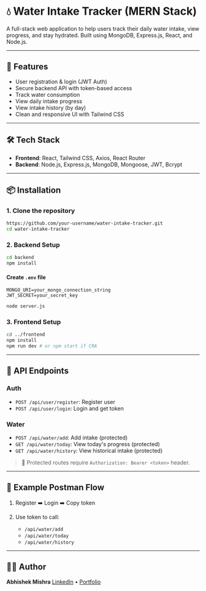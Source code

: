 # 💧 Water Intake Tracker (MERN Stack)

A full-stack web application to help users track their daily water intake, view progress, and stay hydrated. Built using MongoDB, Express.js, React, and Node.js.

---

## 🚀 Features

* User registration & login (JWT Auth)
* Secure backend API with token-based access
* Track water consumption
* View daily intake progress
* View intake history (by day)
* Clean and responsive UI with Tailwind CSS

---

## 🛠️ Tech Stack

* **Frontend**: React, Tailwind CSS, Axios, React Router
* **Backend**: Node.js, Express.js, MongoDB, Mongoose, JWT, Bcrypt

---

## 📦 Installation

### 1. Clone the repository

```bash
https://github.com/your-username/water-intake-tracker.git
cd water-intake-tracker
```

### 2. Backend Setup

```bash
cd backend
npm install
```

#### Create `.env` file

```env
MONGO_URI=your_mongo_connection_string
JWT_SECRET=your_secret_key
```

```bash
node server.js
```

### 3. Frontend Setup

```bash
cd ../frontend
npm install
npm run dev # or npm start if CRA
```

---

## 🔑 API Endpoints

### Auth

* `POST /api/user/register`: Register user
* `POST /api/user/login`: Login and get token

### Water

* `POST /api/water/add`: Add intake (protected)
* `GET /api/water/today`: View today's progress (protected)
* `GET /api/water/history`: View historical intake (protected)

> 🔐 Protected routes require `Authorization: Bearer <token>` header.

---

## 🧪 Example Postman Flow

1. Register ➡️ Login ➡️ Copy token
2. Use token to call:

   * `/api/water/add`
   * `/api/water/today`
   * `/api/water/history`

---



## 👨‍💻 Author

**Abhishek Mishra**
[LinkedIn](https://linkedin.com/in/abhishekmishra04) • [Portfolio](https://abhishekmishra-0409.web.app)
